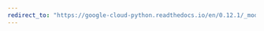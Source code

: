 ```yaml
---
redirect_to: "https://google-cloud-python.readthedocs.io/en/0.12.1/_modules/gcloud/storage/connection.html"
---
```

